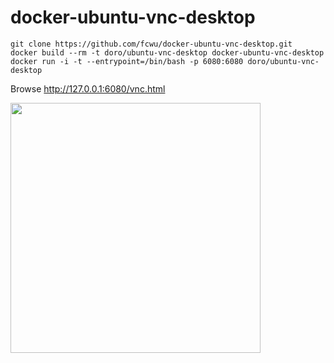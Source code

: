 docker-ubuntu-vnc-desktop
=========================

```
git clone https://github.com/fcwu/docker-ubuntu-vnc-desktop.git
docker build --rm -t doro/ubuntu-vnc-desktop docker-ubuntu-vnc-desktop
docker run -i -t --entrypoint=/bin/bash -p 6080:6080 doro/ubuntu-vnc-desktop
```

Browse http://127.0.0.1:6080/vnc.html

<img src="http://fcwu.github.com/docker-ubuntu-vnc-desktop/screenshots/lxde.png" width=400/>
